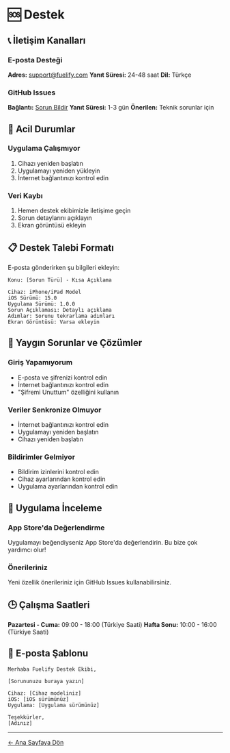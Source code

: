 # 🆘 Destek

## 📞 İletişim Kanalları

### E-posta Desteği

**Adres:** support@fuelify.com
**Yanıt Süresi:** 24-48 saat
**Dil:** Türkçe

### GitHub Issues

**Bağlantı:** [Sorun Bildir](https://github.com/berkan/fuelify-support/issues)
**Yanıt Süresi:** 1-3 gün
**Önerilen:** Teknik sorunlar için

## 🚨 Acil Durumlar

### Uygulama Çalışmıyor

1. Cihazı yeniden başlatın
2. Uygulamayı yeniden yükleyin
3. İnternet bağlantınızı kontrol edin

### Veri Kaybı

1. Hemen destek ekibimizle iletişime geçin
2. Sorun detaylarını açıklayın
3. Ekran görüntüsü ekleyin

## 📋 Destek Talebi Formatı

E-posta gönderirken şu bilgileri ekleyin:

```
Konu: [Sorun Türü] - Kısa Açıklama

Cihaz: iPhone/iPad Model
iOS Sürümü: 15.0
Uygulama Sürümü: 1.0.0
Sorun Açıklaması: Detaylı açıklama
Adımlar: Sorunu tekrarlama adımları
Ekran Görüntüsü: Varsa ekleyin
```

## 🔧 Yaygın Sorunlar ve Çözümler

### Giriş Yapamıyorum

- E-posta ve şifrenizi kontrol edin
- İnternet bağlantınızı kontrol edin
- "Şifremi Unuttum" özelliğini kullanın

### Veriler Senkronize Olmuyor

- İnternet bağlantınızı kontrol edin
- Uygulamayı yeniden başlatın
- Cihazı yeniden başlatın

### Bildirimler Gelmiyor

- Bildirim izinlerini kontrol edin
- Cihaz ayarlarından kontrol edin
- Uygulama ayarlarından kontrol edin

## 📱 Uygulama İnceleme

### App Store'da Değerlendirme

Uygulamayı beğendiyseniz App Store'da değerlendirin. Bu bize çok yardımcı olur!

### Önerileriniz

Yeni özellik önerileriniz için GitHub Issues kullanabilirsiniz.

## 🕒 Çalışma Saatleri

**Pazartesi - Cuma:** 09:00 - 18:00 (Türkiye Saati)
**Hafta Sonu:** 10:00 - 16:00 (Türkiye Saati)

## 📧 E-posta Şablonu

```
Merhaba Fuelify Destek Ekibi,

[Sorununuzu buraya yazın]

Cihaz: [Cihaz modeliniz]
iOS: [iOS sürümünüz]
Uygulama: [Uygulama sürümünüz]

Teşekkürler,
[Adınız]
```

---

[← Ana Sayfaya Dön](README.md)
